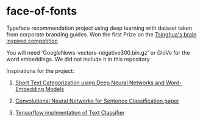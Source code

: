 # face-of-fonts
Typeface recommendation project using deep learning with dataset taken from corporate branding guides. Won the first Prize on the [Tsinghua's brain inspired competition](https://istd.sutd.edu.sg/news-events/event/news/first-place-1st-annual-tsing-hua-brain-inspired-computing-competition/)

You will need  'GoogleNews-vectors-negative300.bin.gz' or GloVe for the word embeddings. We did not include it in this repository

Inspirations for the project:

1. [Short Text Categorization using Deep Neural Networks and Word-Embedding Models](https://datawarrior.wordpress.com/2016/10/12/short-text-categorization-using-deep-neural-networks-and-word-embedding-models/)

1. [Convolutional Neural Networks for Sentence Classification paper](https://arxiv.org/pdf/1408.5882.pdf)

1. [Tensorflow implmentation of Text Classifier](https://github.com/cahya-wirawan/cnn-text-classification-tf)


